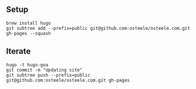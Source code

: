 ## Setup

    brew install hugo
    git subtree add --prefix=public git@github.com:osteele/osteele.com.git gh-pages --squash

## Iterate

    hugo -t hugo-goa
    git commit -m "Updating site"
    git subtree push --prefix=public git@github.com:osteele/osteele.com.git gh-pages
